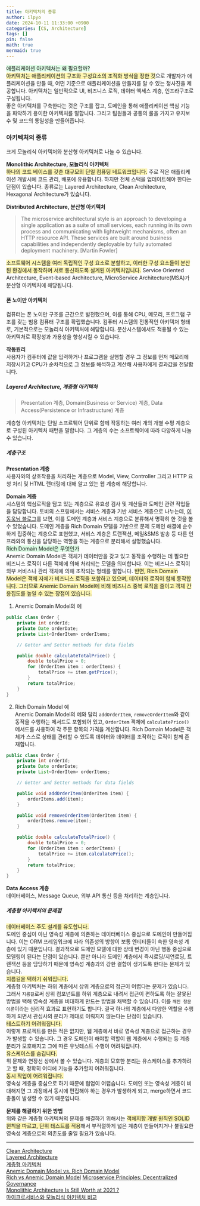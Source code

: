 ```yaml
---
title: 아키텍처의 종류
author: ilpyo
date: 2024-10-11 11:33:00 +0900
categories: [CS, Architecture]
tags: []
pin: false
math: true
mermaid: true
---
```


<span style="background-color:#DCFFE4">애플리케이션 아키텍처는 왜 필요할까?</span>  
<span style="background-color:#fff5b1">아키텍처는 애플리케이션의 구조와 구성요소의 조직화 방식을 정한 것</span>으로 개발자가 애플리케이션을 만들 때, 어떤 기준으로 애플리케이션을 만들지를 알 수 있는 청사진을 제공합니다. 아키텍처는 일반적으로 UI, 비즈니스 로직, 데이터 액세스 계층, 인프라구조로 구성됩니다.  
좋은 아키텍처를 구축한다는 것은 구조를 잡고, 도메인을 통해 애플리케이션 핵심 기능을 파악하기 용이한 아키텍처를 말합니다. 그리고 팀원들과 공통의 룰을 가지고 유지보수 및 코드의 통일성을 만들어줍니다.

### 아키텍처의 종류
크게 모놀리식 아키텍처와 분산형 아키텍처로 나눌 수 있습니다.

**Monolithic Architecture, 모놀리식 아키텍처**  
<span style="background-color:#fff5b1">하나의 코드 베이스를 갖춘 대규모의 단일 컴퓨팅 네트워크입니다.</span> 주로 작은 애플리케이션 개발시에 코드 관리, 배포에 유용합니다. 하지만 전체 스택을 업데이트해야 한다는 단점이 있습니다. 종류로는 Layered Architecture, Clean Architecture, Hexagonal Architecture가 있습니다.

**Distributed Architecture, 분산형 아키텍처**
> The microservice architectural style is an approach to developing a single application as a suite of small services, each running in its own process and communicating with lightweight mechanisms, often an HTTP resource API.
> These services are built around business capabilities and independently deployable by fully automated deployment machinery. [Martin Fowler]

<span style="background-color:#fff5b1">소프트웨어 시스템을 여러 독립적인 구성 요소로 분할하고, 이러한 구성 요소들이 분산된 환경에서 동작하며 서로 통신하도록 설계된 아키텍처입니다.</span> Service Oriented Architecture, Event-based Architecture, MicroService Architecture(MSA)가 분산형 아키텍처에 해당됩니다.

#### 폰 노이만 아키텍처
컴퓨터는 폰 노이만 구조를 근간으로 발전했으며, 이를 통해 CPU, 메모리, 프로그램 구조를 갖는 범용 컴퓨터 구조를 확립했습니다. 컴퓨터 시스템의 전통적인 아키텍처 형태로, 기본적으로는 모놀리식 아키텍처에 해당합니다. 분산시스템에서도 적용될 수 있는 아키텍처로 확장성과 가용성을 향상시킬 수 있습니다.

**작동원리**  
사용자가 컴퓨터에 값을 입력하거나 프로그램을 실행할 경우 그 정보를 먼저 메모리에 저장시키고 CPU가 순차적으로 그 정보를 해석하고 계산해 사용자에게 결과값을 전달합니다.

  

##### Layered Architecture, 계층형 아키텍처
> Presentation 계층, Domain(Business or Service) 계층, Data Access(Persistence or Infrastructure) 계층

계층형 아키텍처는 단일 소프르퉤어 단위로 함께 작동하는 여러 개의 개별 수평 계층으로 구성된 아키텍처 패턴을 말합니다. 그 계층의 수는 소프트웨어에 따라 다양하게 나눌 수 있습니다.

##### 계층구조
**Presentation 계층**  
사용자와의 상호작용을 처리하는 계층으로 Model, View, Controller 그리고 HTTP 요청 처리 및 HTML 랜더링에 대해 알고 있는 웹 계층에 해당합니다.

**Domain 계층**  
시스템의 핵심로직을 담고 있는 계층으로 유효성 검사 및 계산들과 도메인 관련 작업들을 담당합니다. 토비의 스프링에서는 서비스 계층과 기반 서비스 계층으로 나누는데, [이동욱님 블로그](https://jojoldu.tistory.com/603)를 보면, 이를 도메인 계층과 서비스 계층으로 분류해서 명확히 한 것을 볼 수 있었습니다. 도메인 계층을 Rich Domain 모델을 기반으로 문제 도메인 해결에 순수하게 집중하는 계층으로 표현했고, 서비스 계층은 트랜잭션, 메일&SMS 발송 등 다른 인프라와의 통신을 담당하는 역할을 하는 계층으로 분리해서 설명했습니다.  
<span style="background-color:#DCFFE4">Rich Domain Model은 무엇인가</span>  
Anemic Domain Model은 객체가 데이터만을 갖고 있고 동작을 수행하는 데 필요한 비즈니스 로직이 다른 객체에 의해 처리되는 모델을 의미합니다. 이는 비즈니스 로직이 외부 서비스나 관리 객체에 의해 조작되는 형태를 말합니다. <span style="background-color:#fff5b1">반면, Rich Domain Model은 객체 자체가 비즈니스 로직을 포함하고 있으며, 데이터와 로직이 함께 동작합니다. 그러므로 Anemic Domain Model에 비해 비즈니스 중복 로직을 줄이고 객체 간 응집도를 높일 수 있는 장점이 있습니다.</span>

1. Anemic Domain Model의 예
```java
public class Order {
    private int orderId;
    private Date orderDate;
    private List<OrderItem> orderItems;

    // Getter and Setter methods for data fields

    public double calculateTotalPrice() {
        double totalPrice = 0;
        for (OrderItem item : orderItems) {
            totalPrice += item.getPrice();
        }
        return totalPrice;
    }
}
```

2. Rich Domain Model 예  
   Anemic Domain Model의 예와 달리 ```addOrderItem```, ```removeOrderItem```와 같이 동작을 수행하는 메서드도 포함되어 있고, ```OrderItem``` 객체에 ```calculatePrice()``` 메서드를 사용하여 각 주문 항목의 가격을 계산합니다. Rich Domain Model은 객체가 스스로 상태를 관리할 수 있도록 데이터와 데이터를 조작하는 로직이 함께 존재합니다.
```java
public class Order {
    private int orderId;
    private Date orderDate;
    private List<OrderItem> orderItems;

    // Getter and Setter methods for data fields

    public void addOrderItem(OrderItem item) {
        orderItems.add(item);
    }

    public void removeOrderItem(OrderItem item) {
        orderItems.remove(item);
    }

    public double calculateTotalPrice() {
        double totalPrice = 0;
        for (OrderItem item : orderItems) {
            totalPrice += item.calculatePrice();
        }
        return totalPrice;
    }
}
```

**Data Access 계층**  
데이터베이스, Message Queue, 외부 API 통신 등을 처리하는 계층입니다.

 

##### 계층형 아키텍처의 문제점
<span style="background-color:#fff5b1">데이터베이스 주도 설계를 유도합니다.</span>  
도메인 중심이 아닌 영속성 계층에 의존하는 데이터베이스 중심으로 도메인이 만들어집니다. 이는 ORM 프레임워크에 따라 의존성의 방향이 보통 엔티티들이 속한 영속성 계층에 있기 때문입니다. 결과적으로 도메인 모델에 대한 상태 변경이 아닌 행동 중심으로 모델링이 된다는 단점이 있습니다. 뿐만 아니라 도메인 계층에서 즉시로딩/지연로딩, 트랜잭션 등을 담당하기 때문에 영속성 계층과의 강한 결합이 생기도록 한다는 문제가 있습니다.  
<span style="background-color:#fff5b1">지름길을 택하기 쉬워집니다.</span>  
계층형 아키텍처는 하위 계층에서 상위 계층으로의 접근이 어렵다는 문제가 있습니다. 그래서 ```지름길```로써 상위 컴포넌트를 하위 계층으로 내려서 접근이 편하도록 하는 잘못된 방법을 택해 영속성 계층을 비대하게 만드는 방법을 채택할 수 있습니다. 이를 ```깨진 창문 이론```이라는 심리적 효과로 표현하기도 합니다. 결국 하나의 계층에서 다양한 역할을 수행하게 되면서 관심사의 분리가 제대로 이뤄지지 않는다는 단점이 있습니다.  
<span style="background-color:#fff5b1">테스트하기 어려워집니다.</span>  
이렇게 프로젝트를 만든 적은 없지만, 웹 계층에서 바로 영속성 계층으로 접근하는 경우가 발생할 수 있습니다. 그 경우 도메인이 해야할 역할이 웹 계층에서 수행되는 등 계층 분리가 모호해지고 그에 따른 유닛테스트 수행이 어려워집니다.   
<span style="background-color:#fff5b1">유스케이스를 숨깁니다.</span>  
위 문제와 연장선 상에서 볼 수 있습니다. 계층의 모호한 분리는 유스케이스를 추가하려고 할 때, 정확히 어디에 기능을 추가할지 어려워집니다.  
<span style="background-color:#fff5b1">동시 작업이 어려워집니다.</span>  
영속성 계층을 중심으로 하기 때문에 협업이 어렵습니다. 도메인 또는 영속성 계층이 비대해지면 그 과정에서 동시에 편집해야 하는 경우가 발생하게 되고, merge하면서 코드 충돌이 발생할 수 있기 때문입니다.

 

**문제를 해결하기 위한 방법**  
위와 같은 계층형 아키텍처의 문제를 해결하기 위해서는 <span style="background-color:#fff5b1">객체지향 개발 원칙인 SOLID 윈칙을 따르고, 단위 테스트를 적용</span>해서 부적절하게 넓은 계층이 만들어지거나 불필요한 영속성 계층으로의 의존도를 줄일 필요가 있습니다.

****
[Clean Architecture](https://blog.cleancoder.com/uncle-bob/2012/08/13/the-clean-architecture.html)  
[Layered Architecture](https://www.baeldung.com/cs/layered-architecture)  
[계층형 아키텍처](https://jojoldu.tistory.com/603)  
[Anemic Domain Model vs. Rich Domain Model](https://medium.com/@inzuael/anemic-domain-model-vs-rich-domain-model-78752b46098f)  
[Rich vs Anemic Domain Model](https://stackoverflow.com/questions/23314330/rich-vs-anemic-domain-model)
[Microservice Principles: Decentralized Governance](https://nathanpeck.com/microservice-principles-decentralized-governance/)  
[Monolithic Architecture Is Still Worth at 2021 ?](https://medium.com/design-microservices-architecture-with-patterns/monolithic-architecture-is-still-worth-at-2021-98bfc112dc24)  
[마이크로서비스와 모놀리식 아키텍처 비교](https://www.atlassian.com/ko/microservices/microservices-architecture/microservices-vs-monolith)

  
